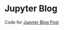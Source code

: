 # Jupyter Blog

Code for [Jupyter Blog Post](https://blog.networktocode.com/post/jupyter-notebooks-for-development/)
